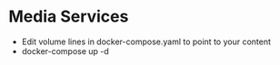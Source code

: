 # Media Services

- Edit volume lines in docker-compose.yaml to point to your content
- docker-compose up -d
